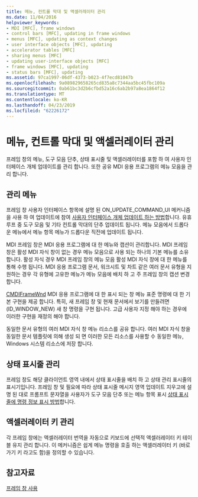 ```yaml
---
title: 메뉴, 컨트롤 막대 및 액셀러레이터 관리
ms.date: 11/04/2016
helpviewer_keywords:
- MDI [MFC], frame windows
- control bars [MFC], updating in frame windows
- menus [MFC], updating as context changes
- user interface objects [MFC], updating
- accelerator tables [MFC]
- sharing menus [MFC]
- updating user-interface objects [MFC]
- frame windows [MFC], updating
- status bars [MFC], updating
ms.assetid: 97ca1997-06df-4373-b023-4f7ecd81047b
ms.openlocfilehash: 9a089829658265cd835a8c7344aa5bc45fbc109a
ms.sourcegitcommit: 0ab61bc3d2b6cfbd52a16c6ab2b97a8ea1864f12
ms.translationtype: MT
ms.contentlocale: ko-KR
ms.lasthandoff: 04/23/2019
ms.locfileid: "62226172"
---
```

# <a name="managing-menus-control-bars-and-accelerators"></a>메뉴, 컨트롤 막대 및 액셀러레이터 관리

프레임 창의 메뉴, 도구 모음 단추, 상태 표시줄 및 액셀러레이터를 포함 하 여 사용자 인터페이스 개체 업데이트를 관리 합니다. 또한 공유 MDI 응용 프로그램의 메뉴 모음을 관리 합니다.

## <a name="managing-menus"></a>관리 메뉴

프레임 창 사용자 인터페이스 항목에 설명 된 ON_UPDATE_COMMAND_UI 메커니즘을 사용 하 여 업데이트에 참여 [사용자 인터페이스 개체 업데이트 하는 방법](../mfc/how-to-update-user-interface-objects.md)합니다. 유휴 루프 중 도구 모음 및 기타 컨트롤 막대의 단추 업데이트 됩니다. 메뉴 모음에서 드롭다운 메뉴에서 메뉴 항목 메뉴가 드롭다운 직전에 업데이트 됩니다.

MDI 프레임 창은 MDI 응용 프로그램에 대 한 메뉴와 캡션이 관리합니다. MDI 프레임 창은 활성 MDI 자식 창이 없는 경우 메뉴 모음으로 사용 되는 하나의 기본 메뉴를 소유 합니다. 활성 자식 경우 MDI 프레임 창의 메뉴 모음 활성 MDI 자식 창에 대 한 메뉴를 통해 수행 됩니다. MDI 응용 프로그램 문서, 워크시트 및 차트 같은 여러 문서 유형을 지 원하는 경우 각 유형에 고유한 메뉴가 메뉴 모음에 배치 하 고 주 프레임 창의 캡션 변경 합니다.

[CMDIFrameWnd](../mfc/reference/cmdiframewnd-class.md) MDI 응용 프로그램에 대 한 표시 되는 창 메뉴 표준 명령에 대 한 기본 구현을 제공 합니다. 특히, 새 프레임 창 및 현재 문서에서 보기를 만들려면 (ID_WINDOW_NEW) 새 창 명령을 구현 됩니다. 고급 사용자 지정 해야 하는 경우에 이러한 구현을 재정의 해야 합니다.

동일한 문서 유형의 여러 MDI 자식 창 메뉴 리소스를 공유 합니다. 여러 MDI 자식 창을 동일한 문서 템플릿에 의해 생성 되 면 이러한 모든 리소스를 사용할 수 동일한 메뉴, Windows 시스템 리소스에 저장 합니다.

## <a name="managing-the-status-bar"></a>상태 표시줄 관리

프레임 창도 해당 클라이언트 영역 내에서 상태 표시줄을 배치 하 고 상태 관리 표시줄의 표시기입니다. 프레임 창 및 필요에 따라 상태 표시줄 메시지 영역 업데이트 지우고에 설명 된 대로 프롬프트 문자열을 사용자가 도구 모음 단추 또는 메뉴 항목 표시 [상태 표시줄에 명령 정보 표시 방법](../mfc/how-to-display-command-information-in-the-status-bar.md)합니다.

## <a name="managing-accelerators"></a>액셀러레이터 키 관리

각 프레임 창에는 액셀러레이터 번역을 자동으로 키보드에 선택적 액셀러레이터 키 테이블 유지 관리 합니다. 이 메커니즘은 쉽게 메뉴 명령을 호출 하는 액셀러레이터 키 (바로 가기 키 라고도 함)을 정의할 수 있습니다.

## <a name="see-also"></a>참고자료

[프레임 창 사용](../mfc/using-frame-windows.md)
